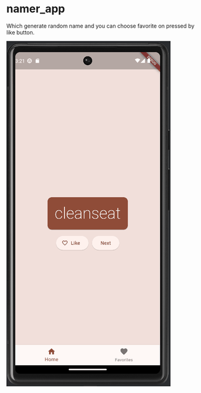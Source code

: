 # namer_app

Which generate random name and you can choose favorite on pressed by like button.

![Animation.gif](assets%2FAnimation.gif)